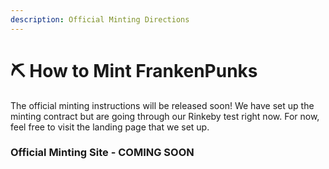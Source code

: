 ```yaml
---
description: Official Minting Directions
---
```


# ⛏ How to Mint FrankenPunks

The official minting instructions will be released soon! We have set up the minting contract but are going through our Rinkeby test right now. For now, feel free to visit the landing page that we set up.

### Official Minting Site - COMING SOON
